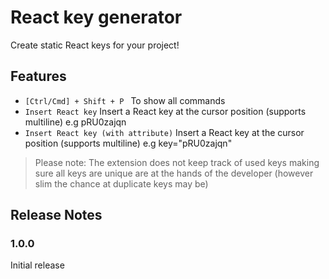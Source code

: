 # React key generator

Create static React keys for your project!

## Features
* ```[Ctrl/Cmd] + Shift + P ``` To show all commands
* ``` Insert React key ``` Insert a React key at the cursor position (supports multiline) e.g pRU0zajqn
* ``` Insert React key (with attribute) ``` Insert a React key at the cursor position (supports multiline) e.g key="pRU0zajqn"


> Please note: The extension does not keep track of used keys making sure all keys are unique are at the hands of the developer (however slim the chance at duplicate keys may be)

## Release Notes

### 1.0.0

Initial release
